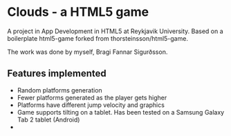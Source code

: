 Clouds - a HTML5 game
=====================

A project in App Development in HTML5 at Reykjavik University. Based on a boilerplate html5-game forked from thorsteinsson/html5-game. 

The work was done by myself, Bragi Fannar Sigurðsson.

Features implemented
--------------------
- Random platforms generation
- Fewer platforms generated as the player gets higher
- Platforms have different jump velocity and graphics
- Game supports tilting on a tablet. Has been tested on a Samsung Galaxy Tab 2 tablet (Android) 
- 




